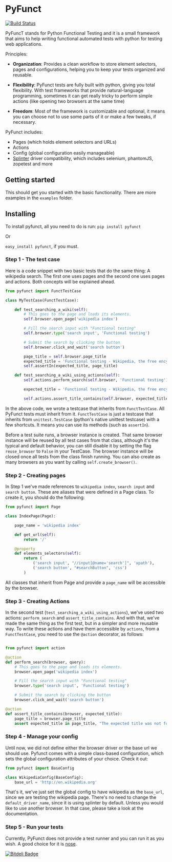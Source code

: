 # PyFunct
[![Build Status](https://travis-ci.org/gabrielpjordao/pyfunct.png)](https://travis-ci.org/gabrielpjordao/pyfunct)

PyFuncT stands for Python Functional Testing and it is a small framework that aims to help writing functional automated tests with python for testing web applications.

Principles:
* <b>Organization</b>: Provides a clean workflow to store element selectors, pages and configurations, helping you to keep your tests organized and reusable.

* <b>Flexibility</b>: PyFunct tests are fully built with python, giving you total flexibility. With test frameworks that provide natural-language programming, sometimes it can get really tricky to perform simple actions (like opening two browsers at the same time)

* <b>Freedom</b>:  Most of the framework is customizable and optional, it means you can choose not to use some parts of it or make a few tweaks, if necessary.

PyFunct includes:
* Pages (which holds element selectors and URLs)
* Actions
* Config (global configuration easily manageable)
* [Splinter](http://splinter.cobrateam.info/) driver compatibility, which includes selenium, phantomJS, zopetest and more

## Getting started

This should get you started with the basic functionality. There are more examples in the `examples` folder.

## Installing
To install pyfunct, all you need to do is run:
`pip install pyfunct`

Or

`easy_install pyfunct`, if you must.


### Step 1 - The test case
Here is a code snippet with two basic tests that do the same thing: A wikipedia search. The first one uses pages and the second one uses pages and actions. Both concepts will be explained ahead.

```python
from pyfunct import FunctTestCase

class MyTestCase(FunctTestCase):

    def test_searching_a_wiki(self):
        # This goes to the page and loads its elements.
        self.browser.open_page('wikipedia index')

        # Fill the search input with "Functional testing"
        self.browser.type('search input', 'Functional testing')

        # Submit the search by clicking the button
        self.browser.click_and_wait('search button')

        page_title = self.browser.page_title
        expected_title = 'Functional testing - Wikipedia, the free encyclopedia'
        self.assertIn(expected_title, page_title)

    def test_searching_a_wiki_using_actions(self):
        self.actions.perform_search(self.browser, 'Functional testing')

        expected_title = 'Functional testing - Wikipedia, the free encyclopedia'

        self.actions.assert_title_contains(self.browser, expected_title)

```
In the above code, we wrote a testcase that inherits from `FunctTestCase`. All PyFunct tests must inherit from it.
`FunctTestCase` is just a testcase that inherits from `unittest.TestCase` (python's native unittest testcase) with a few shortcuts. It means you can use its methods (such as `assertIn`).

Before a test suite runs, a browser instance is created. That same browser instance will be reused by all test cases from that class, although it's the typical and default behavior, you can still disable it by setting the flag `reuse_browser` to `False` in your TestCase.
The browser instance will be closed once all tests from the class finish running.
You can also create as many browsers as you want by calling `self.create_browser()`.

### Step 2 - Creating pages
In Step 1 we've made references to `wikipedia index`, `search input` and `search button`. These are aliases that were defined in a Page class. To create it, you should do the following:
```python
from pyfunct import Page

class IndexPage(Page):

    page_name = 'wikipedia index'

    def get_url(self):
        return '/'

    @property
    def elements_selectors(self):
        return (
            ('search input', "//input[@name='search']", 'xpath'),
            ('search button', "#searchButton", 'css')
        )

```
All classes that inherit from Page and provide a `page_name` will be accessible by the browser.

### Step 3 - Creating Actions
In the second test (`test_searching_a_wiki_using_actions`), we've used two actions: `perform_search` and `assert_title_contains`. And with that, we've made the same thing as the first test, but in a simpler and more reusable way. To write these actions and have them accessible by `actions`, from a `FunctTestCase`, you need to use the `@action` decorator, as follows:

```python

from pyfunct import action

@action
def perform_search(browser, query):
    # This goes to the page and loads its elements.
    browser.open_page('wikipedia index')

    # Fill the search input with "Functional testing"
    browser.type('search input', 'Functional testing')

    # Submit the search by clicking the button
    browser.click_and_wait('search button')

@action
def assert_title_contains(browser, expected_title):
    page_title = browser.page_title
    assert expected_title in page_title, "The expected title was not found in the page title"
```

### Step 4 - Manage your config
Until now, we did not define either the browser driver or the base url we should use. Pyfunct comes with a simple class-based configuration, which sets the global configuration attributes of your choice. Check it out:
```python
from pyfunct import BaseConfig

class WikipediaConfig(BaseConfig):
    base_url = 'http://en.wikipedia.org'
```

That's it, we've just set the global config to have wikipedia as the `base_url`, since we are testing the wikipedia page.
There's no need to change the `default_driver_name`, since it is using splinter by default. Unless you would like to use another browser. In that case, please take a look at the documentation.

### Step 5 - Run your tests
Currently, PyFunct does not provide a test runner and you can run it as you wish. A good choice for it is [nose](https://github.com/nose-devs/nose).


[![Bitdeli Badge](https://d2weczhvl823v0.cloudfront.net/gabrielpjordao/pyfunct/trend.png)](https://bitdeli.com/free "Bitdeli Badge")

